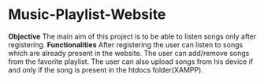 # Music-Playlist-Website
**Objective**
The main aim of this project is to be able to listen songs only after registering.
**Functionalities**
After registering the user can listen to songs which are already present in the website. The user can add/remove songs from the favorite playlist. The user can also upload songs from his device if and only if the song is present in the htdocs folder(XAMPP).


